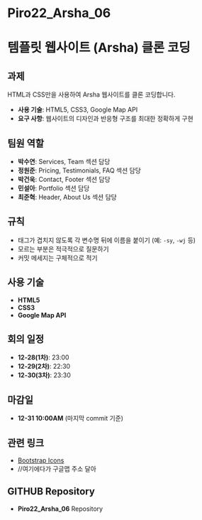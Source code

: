 # Piro22_Arsha_06

# 템플릿 웹사이트 (Arsha) 클론 코딩

## 과제
HTML과 CSS만을 사용하여 Arsha 웹사이트를 클론 코딩합니다.
- **사용 기술**: HTML5, CSS3, Google Map API
- **요구 사항**: 웹사이트의 디자인과 반응형 구조를 최대한 정확하게 구현

## 팀원 역할
- **박수연**: Services, Team 섹션 담당
- **정원준**: Pricing, Testimonials, FAQ 섹션 담당
- **박건욱**: Contact, Footer 섹션 담당
- **민설아**: Portfolio 섹션 담당
- **최준혁**: Header, About Us 섹션 담당

## 규칙
- 태그가 겹치지 않도록 각 변수명 뒤에 이름을 붙이기 (예: `-sy`, `-wj` 등)
- 모르는 부분은 적극적으로 질문하기
- 커밋 메세지는 구체적으로 적기

## 사용 기술
- **HTML5**
- **CSS3**
- **Google Map API**

## 회의 일정
- **12-28(1차)**: 23:00
- **12-29(2차)**: 22:30
- **12-30(3차)**: 23:30

## 마감일
- **12-31 10:00AM** (마지막 commit 기준)

## 관련 링크
- [Bootstrap Icons](https://icons.getbootstrap.com/)
- //여기에다가 구글맵 주소 달아

## GITHUB Repository
- **Piro22_Arsha_06** Repository

